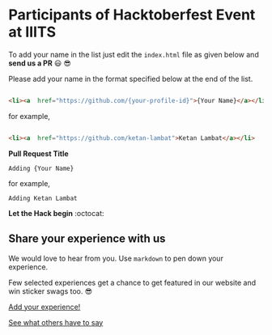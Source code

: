 # Participants of Hacktoberfest Event at IIITS

To add your name in the list just edit the `index.html` file as given below and  **send us a PR** :smiley: :sunglasses:

Please add your name in the format specified below at the end of the list.

```html

<li><a  href="https://github.com/{your-profile-id}">{Your Name}</a></li>

```

for example,

```html

<li><a  href="https://github.com/ketan-lambat">Ketan Lambat</a></li>

```

**Pull Request Title**

`Adding {Your Name}`

for example,

`Adding Ketan Lambat`

**Let the Hack begin** :octocat:

## Share your experience with us

We would love to hear from you. Use `markdown` to pen down your experience.

Few selected experiences get a chance to get featured in our website and win sticker swags too. :sunglasses:
 
[Add your experience!](https://project-club-iiits.github.io/hacktoberfest2019-participants/experience)

[See what others have to say](https://project-club-iiits.github.io/hacktoberfest2019-participants/experiences)
